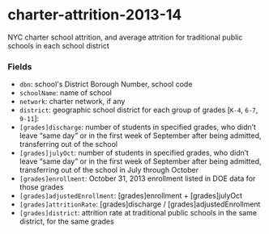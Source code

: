 # charter-attrition-2013-14
NYC charter school attrition, and average attrition for traditional public schools in each school district

### Fields
* `dbn`: school's District Borough Number, school code
* `schoolName`: name of school
* `network`: charter network, if any
* `district`: geographic school district
for each group of grades [`K-4`, `6-7`, `9-11`]:
* `[grades]discharge`: number of students in specified grades, who didn’t leave “same day” or in the first week of September after being admitted, transferring out of the school
* `[grades]julyOct`: number of students in specified grades, who didn’t leave “same day” or in the first week of September after being admitted, transferring out of the school in July through October
* `[grades]enrollment`: October 31, 2013 enrollment listed in DOE data for those grades
* `[grades]adjustedEnrollment`: [grades]enrollment + [grades]julyOct
* `[grades]attritionRate`: [grades]discharge / [grades]adjustedEnrollment
* `[grades]district`: attrition rate at traditional public schools in the same district, for the same grades
